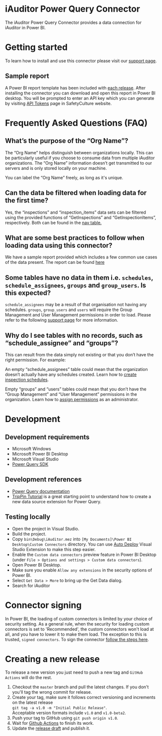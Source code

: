 # iAuditor Power Query Connector

The iAuditor Power Query Connector provides a data connection for iAuditor in Power BI.

# Getting started
To learn how to install and use this connector please visit our [support page](https://support.safetyculture.com/integrations/power-bi-desktop-pull-data-via-the-iauditor-connector/).

## Sample report
A Power BI report template has been included with [each release](https://github.com/SafetyCulture/iAuditor-Power-Query-Connector/releases). After installing the connector you can download and open this report in Power BI desktop. You will be prompted to enter an API key which you can generate by visiting [API Tokens](https://app.safetyculture.com/account/api-tokens) page in SafetyCulture website.

# Frequently Asked Questions (FAQ)
## What’s the purpose of the “Org Name”?
The “Org Name” helps distinguish between organizations locally. This can be particularly useful if you choose to consume data from multiple iAuditor organizations. The “Org Name” information doesn’t get transmitted to our servers and is only stored locally on your machine.

You can label the “Org Name” freely, as long as it's unique.

## Can the data be filtered when loading data for the first time?
Yes, the “inspections” and “inspection_items” data sets can be filtered using the provided functions of “GetInspections” and “GetInspectionItems”, respectively. Both can be found in the [nav table.](./iAuditor.pq#L274-L286)

## What are some best practices to follow when loading data using this connector?

We have a sample report provided which includes a few common use cases of the data present. The report can be found [here](./Sample%20Report.pbit)

## Some tables have no data in them i.e. `schedules`, `schedule_assignees`, `groups` and `group_users`. Is this expected?
`schedule_assignees` may be a result of that organisation not having any schedules. `groups`, `group_users` and `users` will require the Group Management and User Management permissions in order to load. Please refer to the following [support page](https://help.safetyculture.com/en_us/1514571103-SkUXQp9Hv) for more information.

## Why do I see tables with no records, such as “schedule_assignee” and “groups”?
This can result from the data simply not existing or that you don’t have the right permission. For example:

An empty “schedule_assignees” table could mean that the organization doesn’t actually have any schedules created. Learn how to [create inspection schedules](https://help.safetyculture.com/1064010777-SJ8X8DtVv).

Empty “groups” and “users” tables could mean that you don’t have the “Group Management” and “User Management” permissions in the organization. Learn how to [assign permissions](https://help.safetyculture.com/en_us/1064273113-Hyv7g_tVv) as an administrator.
# Development
## Development requirements
- Microsoft Windows
- Microsoft Power BI Desktop
- Microsoft Visual Studio
- [Power Query SDK](https://marketplace.visualstudio.com/items?itemName=Dakahn.PowerQuerySDK)

## Development references
- [Power Query documentation](https://docs.microsoft.com/en-us/power-query/)
- [TripPin Tutorial](https://docs.microsoft.com/en-us/power-query/samples/trippin/readme) is a great starting point to understand how to create a new data source extension for Power Query.

## Testing locally
- Open the project in Visual Studio.
- Build the project.
- Copy `bin\Debug\iAuditor.mez` into `[My Documents]\Power BI Desktop\Custom Connectors` directory. You can use [Auto Deploy](https://marketplace.visualstudio.com/items?itemName=lennyomg.AutoDeploy) Visual Studio Extension to make this step easier.
- Enable the `Custom data connectors` preview feature in Power BI Desktop (under `File > Options and settings > Custom data connectors`).
- Open Power BI Desktop.
- Make sure you enable `Allow any extensions` in the security options of Power BI.
- Select `Get Data > More` to bring up the Get Data dialog.
- Search for iAuditor

# Connector signing
In Power BI, the loading of custom connectors is limited by your choice of security setting.
As a general rule, when the security for loading custom connectors is set to 'Recommended',
the custom connectors won't load at all, and you have to lower it to make them load.
The exception to this is trusted, `signed connectors`. To sign the connector [follow the steps here](https://docs.microsoft.com/en-us/power-query/HandlingConnectorSigning).

# Creating a new release
To release a new version you just need to push a new tag and `GitHub Actions` will do the rest.

1. Checkout the `master` branch and pull the latest changes. If you don't you'll tag the wrong commit for release.
2. Create your tag, make sure it follows correct versioning and increments on the latest release   
`git tag -a v1.0 -m "Initial Public Release"`.  
Acceptable version formats include `v1.0` and `v1.0-beta2`.
3. Push your tag to GitHub using `git push origin v1.0`.
4. Wait for [Github Actions](https://github.com/SafetyCulture/iAuditor-Power-Query-Connector/actions) to finish its work.
4. Update the [release draft](https://github.com/SafetyCulture/iAuditor-Power-Query-Connector/releases) and publish it.

